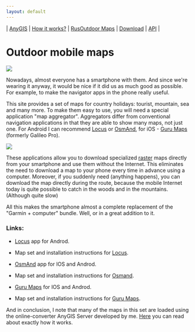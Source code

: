```yaml
---
layout: default
---
```


| [AnyGIS][01] | [How it works?][02] | [RusOutdoor Maps][03] | [Download][04] | [API][05] |


[01]: https://anygis.ru/index_en
[02]: https://anygis.ru/Web/Html/Description_en
[03]: https://anygis.ru/Web/Html/RusOutdoor_en
[04]: https://anygis.ru/Web/Html/DownloadPage_en
[05]: https://anygis.ru/Web/Html/Api_en
[07]: https://anygis.ru/Web/Html/Vektor_and_raster_en



# Outdoor mobile maps

![](https://anygis.ru/Web/Img/smartphone.png)

Nowadays, almost everyone has a smartphone with them. And since we're wearing it anyway, it would be nice if it did us as much good as possible. For example, to make the navigator apps in the phone really useful.

This site provides a set of maps for country holidays: tourist, mountain, sea and many more. To make them easy to use, you will need a special application "map aggregator". Aggregators differ from conventional navigation applications in that they are able to show many maps, not just one. For Android I can recommend [Locus][1] or [OsmAnd][6], for iOS - [Guru Maps][2] (formerly Galileo Pro).

![](https://anygis.ru/Web/Img/locus_maplist.png)

These applications allow you to download specialized [raster][07] maps directly from your smartphone and use them without the Internet. This eliminates the need to download a map to your phone every time in advance using a computer. Moreover, if you suddenly need (anything happens), you can download the map directly during the route, because the mobile Internet today is quite possible to catch in the woods and in the mountains. (Although quite slow)

All this makes the smartphone almost a complete replacement of the "Garmin + computer" bundle. Well, or in a great addition to it.

### Links: 

* [Locus][1] app for Androd.

* Map set and installation instructions for [Locus][10].

* [OsmAnd][6] app for IOS and Androd.

* Map set and installation instructions for [Osmand][11].

* [Guru Maps][2] for IOS and Androd.

* Map set and installation instructions for [Guru Maps][12].


And in conclusion, I note that many of the maps in this set are loaded using the online-сonverter AnyGIS Server developed by me. [Here][02] you can read about exactly how it works.




[1]: https://www.locusmap.eu/
[2]: https://gurumaps.app/
[3]: https://www.sasgis.org/
[4]: https://nakarte.me
[5]: https://melda.ru/2017/07/%D0%BD%D0%B0%D0%B2%D0%B8%D0%B3%D0%B0%D1%86%D0%B8%D1%8F-%D0%B2-%D0%BF%D0%BE%D1%85%D0%BE%D0%B4%D0%B5-%D1%82%D0%B5%D0%BB%D0%B5%D1%84%D0%BE%D0%BD-vs-garmin/
[6]: https://osmand.net/
[10]: https://anygis.ru/Web/Html/Locus_ru
[11]: https://anygis.ru/Web/Html/Osmand_ru
[12]: https://anygis.ru/Web/Html/Galileo_ru

